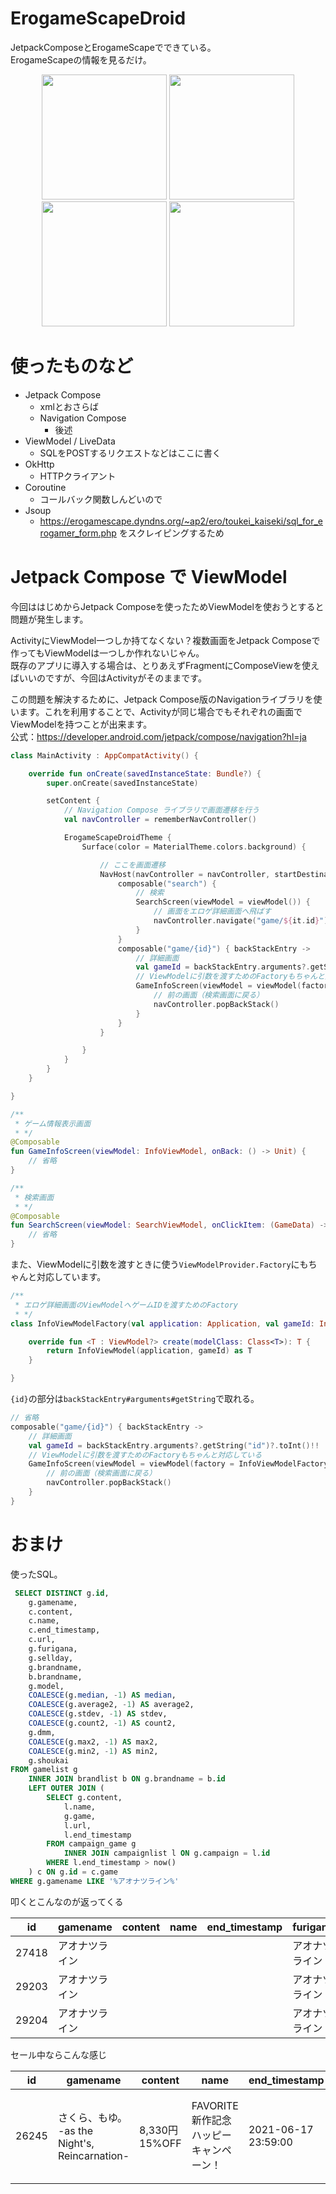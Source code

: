 # ErogameScapeDroid
JetpackComposeとErogameScapeでできている。  
ErogameScapeの情報を見るだけ。

<p align="center">
<img src="https://imgur.com/n2hMIpV.png" width="200">
<img src="https://imgur.com/Nn9Gf4v.png" width="200">
<img src="https://imgur.com/rsYJCmA.png" width="200">
<img src="https://imgur.com/CKjtFmo.png" width="200">
</p>

# 使ったものなど

- Jetpack Compose
    - xmlとおさらば
    - Navigation Compose
        - 後述
- ViewModel / LiveData
    - SQLをPOSTするリクエストなどはここに書く
- OkHttp
    - HTTPクライアント
- Coroutine
    - コールバック関数しんどいので
- Jsoup
    - https://erogamescape.dyndns.org/~ap2/ero/toukei_kaiseki/sql_for_erogamer_form.php をスクレイピングするため

# Jetpack Compose で ViewModel
今回ははじめからJetpack Composeを使ったためViewModelを使おうとすると問題が発生します。  

ActivityにViewModel一つしか持てなくない？複数画面をJetpack Composeで作ってもViewModelは一つしか作れないじゃん。  
既存のアプリに導入する場合は、とりあえずFragmentにComposeViewを使えばいいのですが、今回はActivityがそのままです。

この問題を解決するために、Jetpack Compose版のNavigationライブラリを使います。これを利用することで、Activityが同じ場合でもそれぞれの画面でViewModelを持つことが出来ます。  
公式：https://developer.android.com/jetpack/compose/navigation?hl=ja

```kotlin
class MainActivity : AppCompatActivity() {

    override fun onCreate(savedInstanceState: Bundle?) {
        super.onCreate(savedInstanceState)

        setContent {
            // Navigation Compose ライブラリで画面遷移を行う
            val navController = rememberNavController()

            ErogameScapeDroidTheme {
                Surface(color = MaterialTheme.colors.background) {

                    // ここを画面遷移
                    NavHost(navController = navController, startDestination = "search") {
                        composable("search") {
                            // 検索
                            SearchScreen(viewModel = viewModel()) {
                                // 画面をエロゲ詳細画面へ飛ばす
                                navController.navigate("game/${it.id}")
                            }
                        }
                        composable("game/{id}") { backStackEntry ->
                            // 詳細画面
                            val gameId = backStackEntry.arguments?.getString("id")?.toInt()!!
                            // ViewModelに引数を渡すためのFactoryもちゃんと対応している
                            GameInfoScreen(viewModel = viewModel(factory = InfoViewModelFactory(application, gameId))) {
                                // 前の画面（検索画面に戻る）
                                navController.popBackStack()
                            }
                        }
                    }

                }
            }
        }
    }

}
```


```kotlin
/**
 * ゲーム情報表示画面
 * */
@Composable
fun GameInfoScreen(viewModel: InfoViewModel, onBack: () -> Unit) {
    // 省略
}
```


```kotlin
/**
 * 検索画面
 * */
@Composable
fun SearchScreen(viewModel: SearchViewModel, onClickItem: (GameData) -> Unit) {
    // 省略
}
```

また、ViewModelに引数を渡すときに使う`ViewModelProvider.Factory`にもちゃんと対応しています。

```kotlin
/**
 * エロゲ詳細画面のViewModelへゲームIDを渡すためのFactory
 * */
class InfoViewModelFactory(val application: Application, val gameId: Int) : ViewModelProvider.Factory {

    override fun <T : ViewModel?> create(modelClass: Class<T>): T {
        return InfoViewModel(application, gameId) as T
    }

}
```

`{id}`の部分は`backStackEntry#arguments#getString`で取れる。

```kotlin
// 省略
composable("game/{id}") { backStackEntry ->
    // 詳細画面
    val gameId = backStackEntry.arguments?.getString("id")?.toInt()!!
    // ViewModelに引数を渡すためのFactoryもちゃんと対応している
    GameInfoScreen(viewModel = viewModel(factory = InfoViewModelFactory(application, gameId))) {
        // 前の画面（検索画面に戻る）
        navController.popBackStack()
    }
}
```


# おまけ
使ったSQL。

```sql
 SELECT DISTINCT g.id,
    g.gamename,
    c.content,
    c.name,
    c.end_timestamp,
    c.url,
    g.furigana,
    g.sellday,
    g.brandname,
    b.brandname,
    g.model,
    COALESCE(g.median, -1) AS median,
    COALESCE(g.average2, -1) AS average2,
    COALESCE(g.stdev, -1) AS stdev,
    COALESCE(g.count2, -1) AS count2,
    g.dmm,
    COALESCE(g.max2, -1) AS max2,
    COALESCE(g.min2, -1) AS min2,
    g.shoukai
FROM gamelist g
    INNER JOIN brandlist b ON g.brandname = b.id
    LEFT OUTER JOIN (
        SELECT g.content,
            l.name,
            g.game,
            l.url,
            l.end_timestamp
        FROM campaign_game g
            INNER JOIN campaignlist l ON g.campaign = l.id
        WHERE l.end_timestamp > now()
    ) c ON g.id = c.game
WHERE g.gamename LIKE '%アオナツライン%'
```

叩くとこんなのが返ってくる

| id    | gamename       | content | name | end_timestamp | furigana       | sellday    | brandname | brandname      | model | median | average2 | stdev | count2 | dmm     | max2 | min2 | shoukai                               |
|-------|----------------|---------|------|---------------|----------------|------------|-----------|----------------|-------|--------|----------|-------|--------|---------|------|------|---------------------------------------|
| 27418 | アオナツライン |         |      |               | アオナツライン | 2019-03-29 | 84        | 戯画           | PC    | 82     | 80       | 13    | 354    | eg_0012 | 100  | 0    | http://products.web-giga.com/aonatsu/ |
| 29203 | アオナツライン |         |      |               | アオナツライン | 2020-04-23 | 781       | エンターグラム | PS4   | 78     | 78       | 18    | 2      |         | 90   | 65   | http://www.entergram.co.jp/aonatsu/   |
| 29204 | アオナツライン |         |      |               | アオナツライン | 2020-04-23 | 781       | エンターグラム | PSV   | 87     | 87       | 3     | 3      |         | 90   | 85   | http://www.entergram.co.jp/aonatsu/   |

セール中ならこんな感じ

| id    | gamename                                       | content        | name                                    | end_timestamp       | furigana                                   | sellday    | brandname | brandname | model | median | average2 | stdev | count2 | dmm           | max2 | min2 | shoukai                                      |
|-------|------------------------------------------------|----------------|-----------------------------------------|---------------------|--------------------------------------------|------------|-----------|-----------|-------|--------|----------|-------|--------|---------------|------|------|----------------------------------------------|
| 26245 | さくら、もゆ。 -as the Night's, Reincarnation- | 8,330円 15%OFF | FAVORITE 新作記念ハッピーキャンペーン！ | 2021-06-17 23:59:00 | サクラモユアズザナイツレインカーネーション | 2019-01-31 | 2763      | FAVORITE  | PC    | 90     | 85       | 18    | 525    | favorite_0011 | 100  | 0    | http://www.favo-soft.jp/soft/product/sakura/ |
